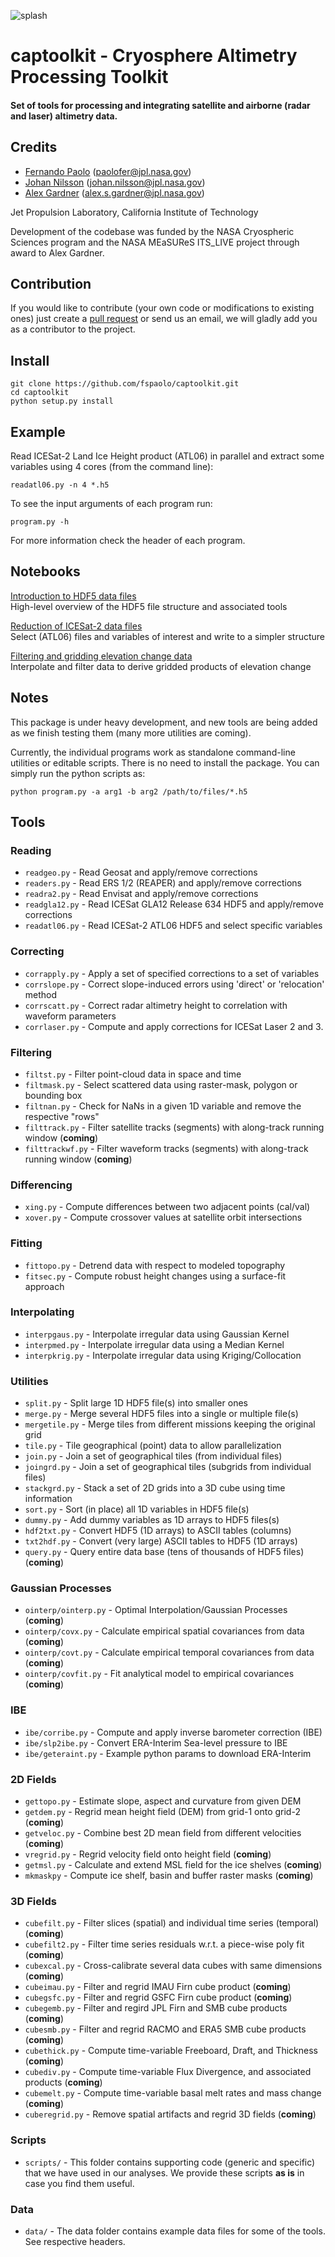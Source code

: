 ![splash](splash.png)

# captoolkit - Cryosphere Altimetry Processing Toolkit

#### Set of tools for processing and integrating satellite and airborne (radar and laser) altimetry data.

## Credits

* [Fernando Paolo](https://science.jpl.nasa.gov/people/Serrano%20Paolo/) (paolofer@jpl.nasa.gov)
* [Johan Nilsson](https://science.jpl.nasa.gov/people/Nilsson/) (johan.nilsson@jpl.nasa.gov)
* [Alex Gardner](https://science.jpl.nasa.gov/people/AGardner/) (alex.s.gardner@jpl.nasa.gov)

Jet Propulsion Laboratory, California Institute of Technology

Development of the codebase was funded by the NASA Cryospheric Sciences program and the NASA MEaSUReS ITS_LIVE project through award to Alex Gardner.

## Contribution

If you would like to contribute (your own code or modifications to existing ones) just create a [pull request](https://help.github.com/en/github/collaborating-with-issues-and-pull-requests/creating-a-pull-request) or send us an email, we will gladly add you as a contributor to the project.

## Install

    git clone https://github.com/fspaolo/captoolkit.git
    cd captoolkit
    python setup.py install

## Example

Read ICESat-2 Land Ice Height product (ATL06) in parallel and extract some variables using 4 cores (from the command line):

    readatl06.py -n 4 *.h5 

To see the input arguments of each program run:

    program.py -h

For more information check the header of each program.

## Notebooks

[Introduction to HDF5 data files](https://nbviewer.jupyter.org/github/fspaolo/captoolkit/blob/master/notebooks/intro-to-hdf5.ipynb)   
High-level overview of the HDF5 file structure and associated tools

[Reduction of ICESat-2 data files](https://nbviewer.jupyter.org/github/fspaolo/captoolkit/blob/master/notebooks/redu-is2-files.ipynb)  
Select (ATL06) files and variables of interest and write to a simpler structure
  
[Filtering and gridding elevation change data](https://nbviewer.jupyter.org/github/fspaolo/captoolkit/blob/master/notebooks/Gridding-rendered.ipynb)  
Interpolate and filter data to derive gridded products of elevation change

## Notes

This package is under heavy development, and new tools are being added as we finish testing them (many more utilities are coming).

Currently, the individual programs work as standalone command-line utilities or editable scripts. There is no need to install the package. You can simply run the python scripts as:

    python program.py -a arg1 -b arg2 /path/to/files/*.h5

## Tools

### Reading

* `readgeo.py` - Read Geosat and apply/remove corrections
* `readers.py` - Read ERS 1/2 (REAPER) and apply/remove corrections
* `readra2.py` - Read Envisat and apply/remove corrections
* `readgla12.py` - Read ICESat GLA12 Release 634 HDF5 and apply/remove corrections
* `readatl06.py` - Read ICESat-2 ATL06 HDF5 and select specific variables

### Correcting

* `corrapply.py` - Apply a set of specified corrections to a set of variables
* `corrslope.py` - Correct slope-induced errors using 'direct' or 'relocation' method 
* `corrscatt.py` - Correct radar altimetry height to correlation with waveform parameters
* `corrlaser.py` - Compute and apply corrections for ICESat Laser 2 and 3.

### Filtering

* `filtst.py` - Filter point-cloud data in space and time
* `filtmask.py` - Select scattered data using raster-mask, polygon or bounding box
* `filtnan.py` - Check for NaNs in a given 1D variable and remove the respective "rows"
* `filttrack.py` - Filter satellite tracks (segments) with along-track running window (**coming**)
* `filttrackwf.py` - Filter waveform tracks (segments) with along-track running window (**coming**)

### Differencing

* `xing.py` - Compute differences between two adjacent points (cal/val)
* `xover.py` - Compute crossover values at satellite orbit intersections

### Fitting

* `fittopo.py` - Detrend data with respect to modeled topography
* `fitsec.py` - Compute robust height changes using a surface-fit approach

### Interpolating

* `interpgaus.py` - Interpolate irregular data using Gaussian Kernel
* `interpmed.py` - Interpolate irregular data using a Median Kernel
* `interpkrig.py` - Interpolate irregular data using Kriging/Collocation

### Utilities

* `split.py` - Split large 1D HDF5 file(s) into smaller ones
* `merge.py` - Merge several HDF5 files into a single or multiple file(s)
* `mergetile.py` - Merge tiles from different missions keeping the original grid
* `tile.py` - Tile geographical (point) data to allow parallelization
* `join.py` - Join a set of geographical tiles (from individual files)
* `joingrd.py` - Join a set of geographical tiles (subgrids from individual files)
* `stackgrd.py` - Stack a set of 2D grids into a 3D cube using time information
* `sort.py` - Sort (in place) all 1D variables in HDF5 file(s)
* `dummy.py` - Add dummy variables as 1D arrays to HDF5 files(s)
* `hdf2txt.py` - Convert HDF5 (1D arrays) to ASCII tables (columns)
* `txt2hdf.py` - Convert (very large) ASCII tables to HDF5 (1D arrays)
* `query.py` - Query entire data base (tens of thousands of HDF5 files) (**coming**)

### Gaussian Processes 

* `ointerp/ointerp.py` - Optimal Interpolation/Gaussian Processes (**coming**)
* `ointerp/covx.py` - Calculate empirical spatial covariances from data (**coming**)
* `ointerp/covt.py` - Calculate empirical temporal covariances from data (**coming**)
* `ointerp/covfit.py` - Fit analytical model to empirical covariances (**coming**)

### IBE

* `ibe/corribe.py` - Compute and apply inverse barometer correction (IBE)
* `ibe/slp2ibe.py` - Convert ERA-Interim Sea-level pressure to IBE
* `ibe/geteraint.py` - Example python params to download ERA-Interim

### 2D Fields

* `gettopo.py` - Estimate slope, aspect and curvature from given DEM
* `getdem.py` - Regrid mean height field (DEM) from grid-1 onto grid-2 (**coming**)
* `getveloc.py` - Combine best 2D mean field from different velocities (**coming**)
* `vregrid.py` - Regrid velocity field onto height field (**coming**)
* `getmsl.py` - Calculate and extend MSL field for the ice shelves (**coming**)
* `mkmaskpy` - Compute ice shelf, basin and buffer raster masks (**coming**)

### 3D Fields 

* `cubefilt.py` - Filter slices (spatial) and individual time series (temporal) (**coming**)
* `cubefilt2.py` - Filter time series residuals w.r.t. a piece-wise poly fit (**coming**)
* `cubexcal.py` - Cross-calibrate several data cubes with same dimensions (**coming**)
* `cubeimau.py` - Filter and regrid IMAU Firn cube product (**coming**)
* `cubegsfc.py` - Filter and regrid GSFC Firn cube product (**coming**)
* `cubegemb.py` - Filter and regird JPL Firn and SMB cube products (**coming**)
* `cubesmb.py` - Filter and regrid RACMO and ERA5 SMB cube products (**coming**)
* `cubethick.py` - Compute time-variable Freeboard, Draft, and Thickness (**coming**)
* `cubediv.py` - Compute time-variable Flux Divergence, and associated products (**coming**)
* `cubemelt.py` - Compute time-variable basal melt rates and mass change (**coming**)
* `cuberegrid.py` - Remove spatial artifacts and regrid 3D fields (**coming**)

### Scripts

* `scripts/` - This folder contains supporting code (generic and specific) that we have used in our analyses. We provide these scripts **as is** in case you find them useful.

### Data

* `data/` - The data folder contains example data files for some of the tools. See respective headers.
